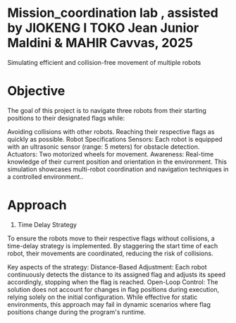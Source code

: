 # Mission_coordination lab , assisted by JIOKENG I TOKO Jean Junior Maldini & MAHIR Cavvas, 2025
Simulating efficient and collision-free movement of multiple robots

# Objective
The goal of this project is to navigate three robots from their starting positions to their designated flags while:

Avoiding collisions with other robots.
Reaching their respective flags as quickly as possible.
Robot Specifications
Sensors: Each robot is equipped with an ultrasonic sensor (range: 5 meters) for obstacle detection.
Actuators: Two motorized wheels for movement.
Awareness: Real-time knowledge of their current position and orientation in the environment.
This simulation showcases multi-robot coordination and navigation techniques in a controlled environment..

# Approach
1. Time Delay Strategy

To ensure the robots move to their respective flags without collisions, a time-delay strategy is implemented. By staggering the start time of each robot, their movements are coordinated, reducing the risk of collisions.

Key aspects of the strategy:
Distance-Based Adjustment: Each robot continuously detects the distance to its assigned flag and adjusts its speed accordingly, stopping when the flag is reached.
Open-Loop Control: The solution does not account for changes in flag positions during execution, relying solely on the initial configuration.
While effective for static environments, this approach may fail in dynamic scenarios where flag positions change during the program's runtime.

